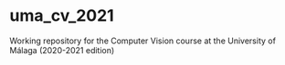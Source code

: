 # uma_cv_2021
Working repository for the Computer Vision course at the University of Málaga (2020-2021 edition)
